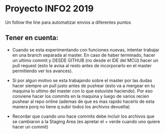 # Proyecto INFO2 2019
Un follow the line para automatizar envios a diferentes puntos

## Tener en cuenta:
- Cuando se esta experimentando con funciones nuevas, intentar trabajar en una branch separada al master. En caso de haber terminado, hacer un ultimo commit y  DESDE GITHUB (no desde el IDE del MCU) hacer un pull request (esto le avisa al resto antes de incorporarlo en el master permitiendo ver los avances). 

- Si por algun motivo se esta trabajando sobre el master por las dudas hacer siempre un pull justo antes de pushear (esto va a mergear en tu maquina lo ultimo del master con lo que estuviste haciendo). Por eso conviene hacer los commits en la maquina y luego de varios recien pushear al repo online (ademas de que es mas rapido hacerlo de esta manera porq no tiene q subir todos los archivos devuelta)

- Recordar que cuando uno hace commits debe incluir los archivos que se cambiaron a la Staging Area (es apretar el + verde cuando uno quiere hacer un commit)
